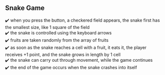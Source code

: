 ## Snake Game

✔️ when you press the button, a checkered field appears, the snake first has the smallest size, like 1 square of the field<br>
✔️ the snake is controlled using the keyboard arrows<br>
✔️ fruits are taken randomly from the array of fruits<br>
✔️ as soon as the snake reaches a cell with a fruit, it eats it, the player receives +1 point, and the snake grows in length by 1 cell<br>
✔️ the snake can carry out through movement, while the game continues<br>
✔️ the end of the game occurs when the snake crashes into itself<br>
